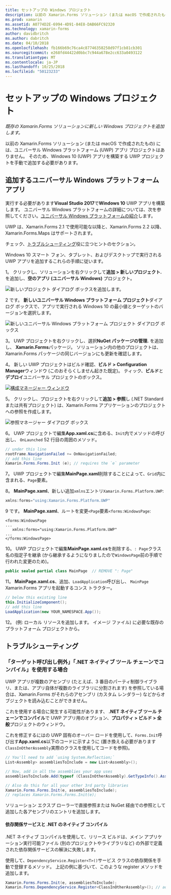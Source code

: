 ```yaml
---
title: セットアップの Windows プロジェクト
description: 以前の Xamarin.Forms ソリューション (または macOS で作成されたもの) がないユニバーサル Windows プラットフォーム プロジェクトの場合、この記事が新しい UWP プロジェクトを既存の Xamarin.Forms ソリューションに追加する方法を説明しますので。
ms.prod: xamarin
ms.assetid: A0774D2E-6994-4D91-84E8-DAB66FC92320
ms.technology: xamarin-forms
author: davidbritch
ms.author: dabritch
ms.date: 04/10/2018
ms.openlocfilehash: fb166b69c76ca4c87746358258d97f1cb81cb301
ms.sourcegitcommit: e268fd44422d0bbc7c944a678e2cc633a0493122
ms.translationtype: MT
ms.contentlocale: ja-JP
ms.lasthandoff: 10/25/2018
ms.locfileid: "50123233"
---
```

# <a name="setup-windows-projects"></a>セットアップの Windows プロジェクト

_既存の Xamarin.Forms ソリューションに新しい Windows プロジェクトを追加します。_

以前の Xamarin.Forms ソリューション (または macOS で作成されたもの) には、ユニバーサル Windows プラットフォーム (UWP) アプリ プロジェクトはありません。 そのため、Windows 10 (UWP) アプリを構築する UWP プロジェクトを手動で追加する必要があります。

## <a name="add-a-universal-windows-platform-app"></a>追加するユニバーサル Windows プラットフォーム アプリ

実行する必要があります**Visual Studio 2017**で**Windows 10** UWP アプリを構築します。 ユニバーサル Windows プラットフォームの詳細については、次を参照してください。[ユニバーサル Windows プラットフォームの紹介](/windows/uwp/get-started/universal-application-platform-guide/)します。

UWP は、Xamarin.Forms 2.1 で使用可能な以降と、Xamarin.Forms 2.2 以降、Xamarin.Forms.Maps はサポートされます。

チェック、<a href="#troubleshooting">トラブルシューティング</a>役に立つヒントのセクション。

Windows 10 スマート フォン、タブレット、およびデスクトップで実行される UWP アプリを追加するこれらの手順に従います。

 1。 クリックし、ソリューションを右クリックして**追加 > 新しいプロジェクト.** を追加し、**空のアプリ (ユニバーサル Windows)** プロジェクト。

  ![](universal-images/add-wu.png "新しいプロジェクト ダイアログ ボックスを追加します。")

 2 です。 **新しいユニバーサル Windows プラットフォーム プロジェクト**ダイアログ ボックスで、アプリで実行される Windows 10 の最小値とターゲットのバージョンを選択します。

  ![](universal-images/target-version.png "新しいユニバーサル Windows プラットフォーム プロジェクト ダイアログ ボックス")

 3。 UWP プロジェクトを右クリックし、選択**NuGet パッケージの管理.** を追加し、 **Xamarin.Forms**パッケージ。 ソリューション内の他のプロジェクトは、Xamarin.Forms パッケージの同じバージョンにも更新を確認します。

 4。 新しい UWP プロジェクトはビルド確認、**ビルド > Configuration Manager**ウィンドウ (このおそらくしません起きた既定)。 ティック、**ビルド**と**デプロイ**ユニバーサル プロジェクトのボックス。

  [![](universal-images/configuration-sml.png "構成マネージャー ウィンドウ")](universal-images/configuration.png#lightbox "Configuration Manager ウィンドウ")

 5。 クリックし、プロジェクトを右クリックして**追加 > 参照**し (.NET Standard または共有プロジェクト) は、Xamarin.Forms アプリケーションのプロジェクトへの参照を作成します。

  ![](universal-images/addref-sml.png "参照マネージャー ダイアログ ボックス")

 6。 UWP プロジェクトで編集**App.xaml.cs**に含める、`Init`内でメソッドの呼び出し、 `OnLaunched` 52 行目の周囲のメソッド。

```csharp
// under this line
rootFrame.NavigationFailed += OnNavigationFailed;
// add this line
Xamarin.Forms.Forms.Init (e); // requires the `e` parameter
```

 7。 UWP プロジェクトで編集**MainPage.xaml**削除することによって、`Grid`内に含まれる、`Page`要素。

 8。 **MainPage.xaml**、新しい追加`xmlns`エントリ`Xamarin.Forms.Platform.UWP`:

```csharp
xmlns:forms="using:Xamarin.Forms.Platform.UWP"
```

 9 です。 **MainPage.xaml**、ルートを変更`<Page`要素`<forms:WindowsPage`:

```xaml
<forms:WindowsPage
...
   xmlns:forms="using:Xamarin.Forms.Platform.UWP"
...
</forms:WindowsPage>
```

 10。 UWP プロジェクトで編集**MainPage.xaml.cs**を削除する、`: Page`クラス名の指定子を継承 (から継承するようになりましたので`WindowsPage`前の手順で行われた変更のため)。

```csharp
public sealed partial class MainPage  // REMOVE ": Page"
```

 11。 **MainPage.xaml.cs**、追加、`LoadApplication`呼び出し、 `MainPage` Xamarin.Forms アプリを起動するコンス トラクター。

```csharp
// below this existing line
this.InitializeComponent();
// add this line
LoadApplication(new YOUR_NAMESPACE.App());
```

<!--
11 . Double-click **Package.appxmanifest** to set these capabilities
  that are often required:

  Capabilities set:

  * Internet (Client)
  * Location
-->

12。 (例: ローカル リソースを追加します。 イメージ ファイル) に必要な既存のプラットフォーム プロジェクトから。

## <a name="troubleshooting"></a>トラブルシューティング

<a name="target-invocation-exception" />

### <a name="target-invocation-exception-when-using-compile-with-net-native-tool-chain"></a>「ターゲット呼び出し例外」「.NET ネイティブ ツール チェーンでコンパイル」を使用する場合

UWP アプリが複数のアセンブリ (たとえば、3 番目のパーティ制御ライブラリ、または、アプリ自体が複数のライブラリに分割されます) を参照している場合は、Xamarin.Forms がそれらのアセンブリ (カスタム レンダラー) などからオブジェクトを読み込むことができません。

これを使用する場合に発生する可能性があります、 **.NET ネイティブ ツール チェーンでコンパイル**で UWP アプリ用のオプション、**プロパティ > ビルド > 全般**プロジェクトのウィンドウ。

これを修正するにはの UWP 固有のオーバー ロードを使用して、`Forms.Init`呼び出す**App.xaml.cs**以下のコードに示すように (置き換える必要があります`ClassInOtherAssembly`実際のクラスを使用してコードを参照)。

```csharp
// You'll need to add `using System.Reflection;`
List<Assembly> assembliesToInclude = new List<Assembly>();

// Now, add in all the assemblies your app uses
assembliesToInclude.Add(typeof (ClassInOtherAssembly).GetTypeInfo().Assembly);

// Also do this for all your other 3rd party libraries
Xamarin.Forms.Forms.Init(e, assembliesToInclude);
// replaces Xamarin.Forms.Forms.Init(e);
```

ソリューション エクスプ ローラーで直接参照または NuGet 経由での参照として追加した各アセンブリのエントリを追加します。

#### <a name="dependency-services-and-net-native-compilation"></a>依存関係サービスと .NET のネイティブ コンパイル

.NET ネイティブ コンパイルを使用して、リリース ビルドは、メイン アプリケーション実行可能ファイル (別のプロジェクトやライブラリなど) の外部で定義された依存関係サービスの解決に失敗します。

使用して、`DependencyService.Register<T>()`サービス クラスの依存関係を手動で登録するメソッド。 上記の例に基づいて、このような register メソッドを追加します。

```csharp
Xamarin.Forms.Forms.Init(e, assembliesToInclude);
Xamarin.Forms.DependencyService.Register<ClassInOtherAssembly>(); // add this
```
